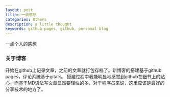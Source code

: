 ```yaml
---
layout: post
title: 一点感想
categories: Others
description: a little thought
keywords: github pages, github, personal blog
---
```


一点个人的感想

### 关于博客
开始在github上记录文章，之前的文章就打包存档了。新博客的搭建基于github pages，评论系统基于gitalk。
搭建过程中我能明显地感觉到github在细节上的贴心，而基于MD语法写文章显然要轻快的多，对于程序员来说，这里应该是最好的分享技术的地方了。


